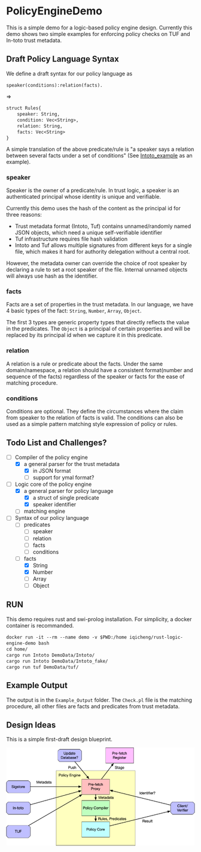 # PolicyEngineDemo
This is a simple demo for a logic-based policy engine design. Currently this demo shows two simple examples for enforcing policy checks on TUF and In-toto trust metadata.


## Draft Policy Language Syntax
We define a draft syntax for our policy language as 

```
speaker(conditions):relation(facts).
```

=>

```
struct Rules{
    speaker: String,
    condition: Vec<String>,
    relation: String,
    facts: Vec<String>
}
```

A simple translation of the above predicate/rule is "a speaker says a relation between several facts under a set of conditions" (See [Intoto_example](Rules/Intoto.rule) as an example).
### speaker
Speaker is the owner of a predicate/rule. In trust logic, a speaker is an authenticated principal whose identity is unique and verifiable. 

Currently this demo uses the hash of the content as the principal id for three reasons:
* Trust metadata format (Intoto, Tuf) contains unnamed/randomly named JSON objects, which need a unique self-verifiable identifier
* Tuf infrastructure requires file hash validation 
* Intoto and Tuf allows multiple signatures from different keys for a single file, which makes it hard for authority delegation without a central root.

However, the metadata owner can override the choice of root speaker by declaring a rule to set a root speaker of the file. Internal unnamed objects will always use hash as the identifier.

### facts
Facts are a set of properties in the trust metadata. In our language, we have 4 basic types of the fact: `String`, `Number`, `Array`, `Object`.

The first 3 types are generic property types that directly reflects the value in the predicates. The `Object` is a principal of certain properties and will be replaced by its principal id when we capture it in this predicate.

### relation
A relation is a rule or predicate about the facts. Under the same domain/namespace, a relation should have a consistent format(number and sequence of the facts) regardless of the speaker or facts for the ease of matching procedure.


### conditions
Conditions are optional. They define the circumstances where the claim from speaker to the relation of facts is valid. The conditions can also be used as a simple pattern matching style expression of policy or rules.


## Todo List and Challenges?

- [ ] Compiler of the policy engine
    - [x] a general parser for the trust metadata 
        - [x] in JSON format
        - [ ] support for ymal format?
    
- [ ] Logic core of the policy engine
    - [x] a general parser for policy language
        - [x] a struct of single predicate
        - [x] speaker identifier
    - [ ] matching engine

- [ ] Syntax of our policy language
    - [ ] predicates
        - [ ] speaker
        - [ ] relation
        - [ ] facts
        - [ ] conditions
    - [ ] facts
        - [x] String
        - [x] Number
        - [ ] Array
        - [ ] Object

## RUN
This demo requires rust and swi-prolog installation. For simplicity, a docker container is recommanded.


```
docker run -it --rm --name demo -v $PWD:/home iqicheng/rust-logic-engine-demo bash
cd home/
cargo run Intoto DemoData/Intoto/
cargo run Intoto DemoData/Intoto_fake/
cargo run tuf DemoData/tuf/
```

## Example Output
The output is in the `Example_Output` folder. The `Check.pl` file is the matching procedure, all other files are facts and predicates from trust metadata. 
## Design Ideas 
This is a simple first-draft design blueprint.

![plot](./Figs/Chainguard-Workspace.png)
